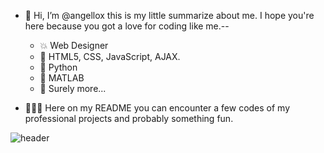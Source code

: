 - 👋 Hi, I’m @angellox this is my little summarize about me. I hope you're here because you got a love for coding like me.-- 
  - 💥 Web Designer
  - 👅 HTML5, CSS, JavaScript, AJAX.
  - 🐍 Python
  - 🐐 MATLAB
  - 🌝 Surely more...
  
- 🔔🔔🔔 Here on my README you can encounter a few codes of my professional projects and probably something fun. 

<!---
angellox/angellox is a ✨ special ✨ repository because its `README.md` (this file) appears on your GitHub profile.
You can click the Preview link to take a look at your changes.
--->
![header](https://capsule-render.vercel.app/api?type=wave&color=gradient&height=300&section=header&text=angellox_o&fontSize=90)
